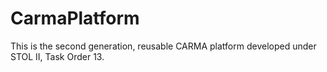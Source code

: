 # CarmaPlatform
This is the second generation, reusable CARMA platform developed under STOL II, Task Order 13.
